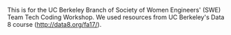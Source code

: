 This is for the UC Berkeley Branch of Society of Women Engineers' (SWE) Team Tech Coding Workshop. We used resources from UC Berkeley's Data 8 course (http://data8.org/fa17/). 

